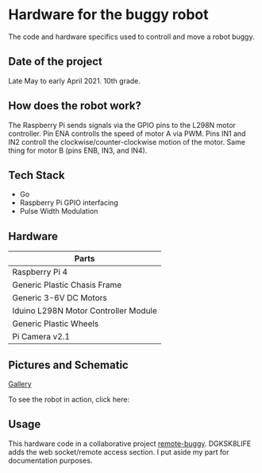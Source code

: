 # Hardware for the buggy robot

The code and hardware specifics used to controll and move a robot buggy.

## Date of the project
Late May to early April 2021. 10th grade.

## How does the robot work?

The Raspberry Pi sends signals via the GPIO pins to the L298N motor controller. Pin ENA controlls the speed of motor A via PWM. Pins IN1 and IN2 controll the clockwise/counter-clockwise motion of the motor. Same thing for motor B (pins ENB, IN3, and IN4).

## Tech Stack

- Go
- Raspberry Pi GPIO interfacing
- Pulse Width Modulation

## Hardware

| Parts                                |
| ------------------------------------ |
| Raspberry Pi 4                       |
| Generic Plastic Chasis Frame         |
| Generic 3-6V DC Motors               |
| Iduino L298N Motor Controller Module |
| Generic Plastic Wheels               |    
| Pi Camera v2.1                       |

## Pictures and Schematic

[Gallery](docs/Gallery.md)

To see the robot in action, click here:

## Usage

This hardware code in a collaborative project [remote-buggy](https://github.com/DGKSK8LIFE/remote-buggy). DGKSK8LIFE adds the web socket/remote access section. I put aside my part for documentation purposes.